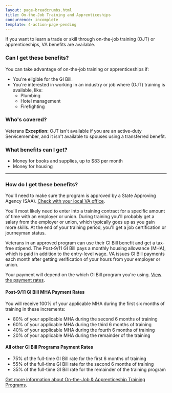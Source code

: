 ```yaml
---
layout: page-breadcrumbs.html
title: On-the-Job Training and Apprenticeships
concurrence: incomplete
template: 4-action-page-pending
---
```


If you want to learn a trade or skill through on-the-job training (OJT) or apprenticeships, VA benefits are available.

<div class="call-out" markdown="1">

### Can I get these benefits? 
You can take advantage of on-the-job training or apprenticeships if:

  -	You're eligible for the GI Bill.
  -	You're interested in working in an industry or job where (OJT) training is available, like:
      -	Plumbing
      -	Hotel management
      -	Firefighting

### Who's covered?
Veterans
**Exception:** OJT isn't available if you are an active-duty Servicemember, and it isn't available to spouses using a transferred benefit.
</div>

### What benefits can I get?

-	Money for books and supplies, up to $83 per month
-	Money for housing 

-----

### How do I get these benefits? 

You'll need to make sure the program is approved by a State Approving Agency (SAA). [Check with your local VA office](/facilities). 

You'll most likely need to enter into a training contract for a specific amount of time with an employer or union. During training you'll probably get a salary from the employer or union, which typically goes up as you gain more skills. At the end of your training period, you'll get a job certification or journeyman status.

Veterans in an approved program can use their GI Bill benefit and get a tax-free stipend. The Post-9/11 GI Bill pays a monthly housing allowance (MHA), which is paid in addition to the entry-level wage. VA issues GI Bill payments each month after getting verification of your hours from your employer or union.

Your payment will depend on the which GI Bill program you're using. [View the payment rates](http://www.benefits.va.gov/gibill/resources/benefits_resources/rate_tables.asp).

#### Post-9/11 GI Bill MHA Payment Rates
You will receive 100% of your applicable MHA during the first six months of training in these increments:

- 80% of your applicable MHA during the second 6 months of training
- 60% of your applicable MHA during the third 6 months of training
- 40% of your applicable MHA during the fourth 6 months of training
- 20% of your applicable MHA during the remainder of the training

#### All other GI Bill Programs Payment Rates

- 75% of the full-time GI Bill rate for the first 6 months of training
- 55% of the full-time GI Bill rate for the second 6 months of training
- 35% of the full-time GI Bill rate for the remainder of the training program

[Get more information about On-the-Job &amp; Apprenticeship Training Programs](http://www.benefits.va.gov/gibill/docs/factsheets/OJT_Factsheet.pdf).

